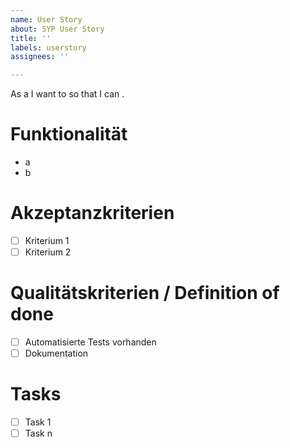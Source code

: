 ```yaml
---
name: User Story
about: SYP User Story
title: ''
labels: userstory
assignees: ''

---
```


As a <Role> I want to <perform a task> so that I can <achieve some goal>.

# Funktionalität

* a
* b

# Akzeptanzkriterien

* [ ] Kriterium 1
* [ ] Kriterium 2

# Qualitätskriterien / Definition of done
* [ ] Automatisierte Tests vorhanden
* [ ] Dokumentation  

# Tasks
* [ ] Task 1
* [ ] Task n

